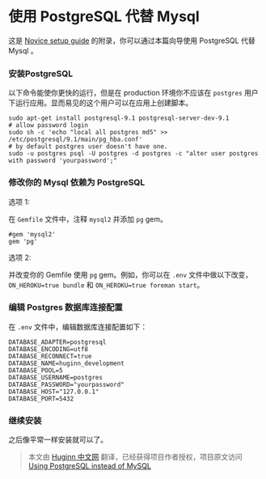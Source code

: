 # 使用 PostgreSQL 代替 Mysql

这是 [Novice setup guide][novice-setup-guide] 的附录，你可以通过本篇向导使用 PostgreSQL 代替 Mysql 。

### 安装PostgreSQL ###

以下命令能使你更快的运行，但是在 production 环境你不应该在 `postgres` 用户下运行应用。显而易见的这个用户可以在应用上创建脚本。

    sudo apt-get install postgresql-9.1 postgresql-server-dev-9.1
    # allow password login
    sudo sh -c 'echo "local all postgres md5" >> /etc/postgresql/9.1/main/pg_hba.conf'
    # by default postgres user doesn't have one.
    sudo -u postgres psql -U postgres -d postgres -c "alter user postgres with password 'yourpassword';"

### 修改你的 Mysql 依赖为 PostgreSQL ###

选项 1:

在 `Gemfile` 文件中，注释 `mysql2` 并添加 `pg`  gem。

    #gem 'mysql2'
    gem 'pg'

选项 2:

并改变你的 Gemfile 使用 `pg`  gem。例如，你可以在 `.env` 文件中做以下改变，`ON_HEROKU=true bundle` 和 `ON_HEROKU=true foreman start`。

### 编辑 Postgres 数据库连接配置 ###

在 `.env` 文件中，编辑数据库连接配置如下：

    DATABASE_ADAPTER=postgresql
    DATABASE_ENCODING=utf8
    DATABASE_RECONNECT=true
    DATABASE_NAME=huginn_development
    DATABASE_POOL=5
    DATABASE_USERNAME=postgres
    DATABASE_PASSWORD="yourpassword" 
    DATABASE_HOST="127.0.0.1"
    DATABASE_PORT=5432

### 继续安装 ###

之后像平常一样安装就可以了。

[novice-setup-guide]:  https://github.com/cantino/huginn/wiki/Novice-setup-guide
[postgresql]:  http://www.postgresql.org/

> 本文由 [Huginn 中文网](http://huginn.cn) 翻译，已经获得项目作者授权，项目原文访问 [Using PostgreSQL instead of MySQL](https://github.com/cantino/huginn/wiki/Using-PostgreSQL-instead-of-MySQL)

